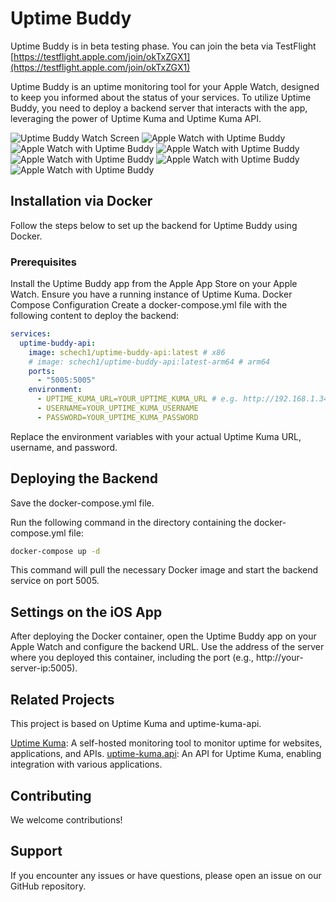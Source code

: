 # Uptime Buddy

Uptime Buddy is in beta testing phase.
You can join the beta via TestFlight
[https://testflight.apple.com/join/okTxZGX1](https://testflight.apple.com/join/okTxZGX1)

Uptime Buddy is an uptime monitoring tool for your Apple Watch, designed to keep you informed about the status of your services. To utilize Uptime Buddy, you need to deploy a backend server that interacts with the app, leveraging the power of Uptime Kuma and Uptime Kuma API.

![Uptime Buddy Watch Screen](images/uptime-buddy-1.PNG)
![Apple Watch with Uptime Buddy](images/uptime-buddy-2.PNG)
![Apple Watch with Uptime Buddy](images/uptime-buddy-3.PNG)
![Apple Watch with Uptime Buddy](images/uptime-buddy-4.PNG)
![Apple Watch with Uptime Buddy](images/uptime-buddy-5.PNG)
![Apple Watch with Uptime Buddy](images/uptime-buddy-6.PNG)
![Apple Watch with Uptime Buddy](images/uptime-buddy-ios.PNG)


## Installation via Docker

Follow the steps below to set up the backend for Uptime Buddy using Docker.

### Prerequisites
Install the Uptime Buddy app from the Apple App Store on your Apple Watch.
Ensure you have a running instance of Uptime Kuma.
Docker Compose Configuration
Create a docker-compose.yml file with the following content to deploy the backend:

```yaml
services:
  uptime-buddy-api:
    image: schech1/uptime-buddy-api:latest # x86
    # image: schech1/uptime-buddy-api:latest-arm64 # arm64
    ports:
      - "5005:5005"
    environment:
      - UPTIME_KUMA_URL=YOUR_UPTIME_KUMA_URL # e.g. http://192.168.1.34:3002/
      - USERNAME=YOUR_UPTIME_KUMA_USERNAME
      - PASSWORD=YOUR_UPTIME_KUMA_PASSWORD
```

Replace the environment variables with your actual Uptime Kuma URL, username, and password.

## Deploying the Backend
Save the docker-compose.yml file.

Run the following command in the directory containing the docker-compose.yml file:

```sh
docker-compose up -d
```

This command will pull the necessary Docker image and start the backend service on port 5005.

## Settings on the iOS App
After deploying the Docker container, open the Uptime Buddy app on your Apple Watch and configure the backend URL. Use the address of the server where you deployed this container, including the port (e.g., http://your-server-ip:5005).

## Related Projects

This project is based on Uptime Kuma and uptime-kuma-api.

[Uptime Kuma](https://github.com/louislam/uptime-kuma): A self-hosted monitoring tool to monitor uptime for websites, applications, and APIs.
[uptime-kuma.api](https://github.com/lucasheld/uptime-kuma-api): An API for Uptime Kuma, enabling integration with various applications.


## Contributing

We welcome contributions! 

## Support

If you encounter any issues or have questions, please open an issue on our GitHub repository.
